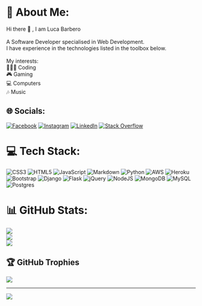 # 💫 About Me:
Hi there 👋 , I am Luca Barbero<br><br>A Software Developer specialised in Web Development. <br>I have experience in the technologies listed in the toolbox below.<br><br>My interests:<br>👨🏻‍💻 Coding<br>🎮 Gaming<br>💻 Computers<br>🎶 Music<br>


## 🌐 Socials:
[![Facebook](https://img.shields.io/badge/Facebook-%231877F2.svg?logo=Facebook&logoColor=white)](https://www.facebook.com/luca.barbero.79) [![Instagram](https://img.shields.io/badge/Instagram-%23E4405F.svg?logo=Instagram&logoColor=white)](https://instagram.com/barbe_is_in_the_air) [![LinkedIn](https://img.shields.io/badge/LinkedIn-%230077B5.svg?logo=linkedin&logoColor=white)](https://www.linkedin.com/in/luca-barbero-482576143) [![Stack Overflow](https://img.shields.io/badge/-Stackoverflow-FE7A16?logo=stack-overflow&logoColor=white)](https://stackoverflow.com/users/19935574/luca-barbero) 

# 💻 Tech Stack:
![CSS3](https://img.shields.io/badge/css3-%231572B6.svg?style=for-the-badge&logo=css3&logoColor=white) ![HTML5](https://img.shields.io/badge/html5-%23E34F26.svg?style=for-the-badge&logo=html5&logoColor=white) ![JavaScript](https://img.shields.io/badge/javascript-%23323330.svg?style=for-the-badge&logo=javascript&logoColor=%23F7DF1E) ![Markdown](https://img.shields.io/badge/markdown-%23000000.svg?style=for-the-badge&logo=markdown&logoColor=white) ![Python](https://img.shields.io/badge/python-3670A0?style=for-the-badge&logo=python&logoColor=ffdd54) ![AWS](https://img.shields.io/badge/AWS-%23FF9900.svg?style=for-the-badge&logo=amazon-aws&logoColor=white) ![Heroku](https://img.shields.io/badge/heroku-%23430098.svg?style=for-the-badge&logo=heroku&logoColor=white) ![Bootstrap](https://img.shields.io/badge/bootstrap-%23563D7C.svg?style=for-the-badge&logo=bootstrap&logoColor=white) ![Django](https://img.shields.io/badge/django-%23092E20.svg?style=for-the-badge&logo=django&logoColor=white) ![Flask](https://img.shields.io/badge/flask-%23000.svg?style=for-the-badge&logo=flask&logoColor=white) ![jQuery](https://img.shields.io/badge/jquery-%230769AD.svg?style=for-the-badge&logo=jquery&logoColor=white) ![NodeJS](https://img.shields.io/badge/node.js-6DA55F?style=for-the-badge&logo=node.js&logoColor=white) ![MongoDB](https://img.shields.io/badge/MongoDB-%234ea94b.svg?style=for-the-badge&logo=mongodb&logoColor=white) ![MySQL](https://img.shields.io/badge/mysql-%2300f.svg?style=for-the-badge&logo=mysql&logoColor=white) ![Postgres](https://img.shields.io/badge/postgres-%23316192.svg?style=for-the-badge&logo=postgresql&logoColor=white)
# 📊 GitHub Stats:
![](https://github-readme-stats.vercel.app/api?username=funkybeppe&theme=dark&hide_border=false&include_all_commits=true&count_private=false)<br/>
![](https://github-readme-streak-stats.herokuapp.com/?user=funkybeppe&theme=dark&hide_border=false)<br/>
![](https://github-readme-stats.vercel.app/api/top-langs/?username=funkybeppe&theme=dark&hide_border=false&include_all_commits=true&count_private=false&layout=compact)

## 🏆 GitHub Trophies
![](https://github-profile-trophy.vercel.app/?username=funkybeppe&theme=radical&no-frame=false&no-bg=true&margin-w=4)

---
[![](https://visitcount.itsvg.in/api?id=funkybeppe&icon=2&color=1)](https://visitcount.itsvg.in)

<!-- Proudly created with GPRM ( https://gprm.itsvg.in ) -->

